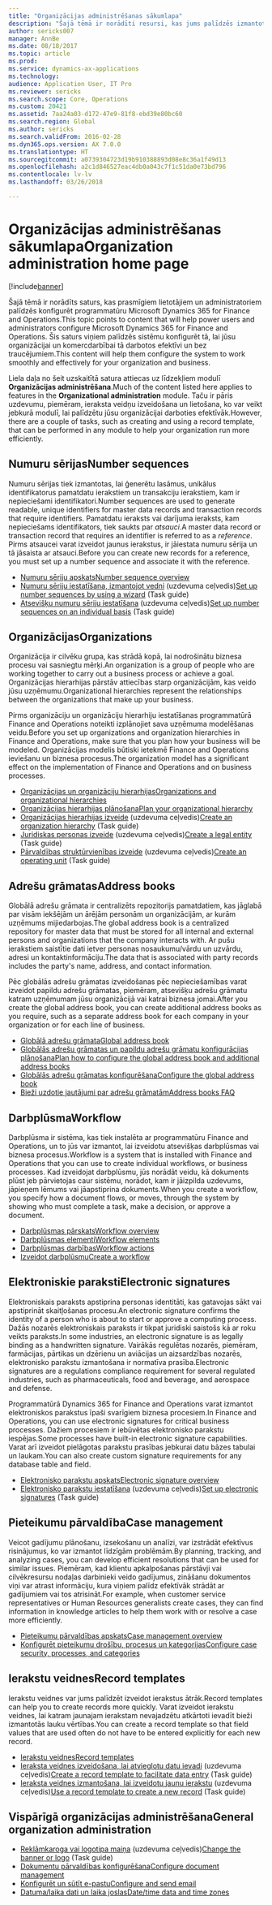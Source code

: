 ```yaml
---
title: "Organizācijas administrēšanas sākumlapa"
description: "Šajā tēmā ir norādīti resursi, kas jums palīdzēs izmantot programmatūru Microsoft Dynamics 365 for Finance and Operations savā organizācijā."
author: sericks007
manager: AnnBe
ms.date: 08/18/2017
ms.topic: article
ms.prod: 
ms.service: dynamics-ax-applications
ms.technology: 
audience: Application User, IT Pro
ms.reviewer: sericks
ms.search.scope: Core, Operations
ms.custom: 20421
ms.assetid: 7aa24a03-d172-47e9-81f8-ebd39e80bc60
ms.search.region: Global
ms.author: sericks
ms.search.validFrom: 2016-02-28
ms.dyn365.ops.version: AX 7.0.0
ms.translationtype: HT
ms.sourcegitcommit: a0739304723d19b910388893d08e8c36a1f49d13
ms.openlocfilehash: a2c1d846527eac4db0a043c7f1c51da0e73bd796
ms.contentlocale: lv-lv
ms.lasthandoff: 03/26/2018

---
```


# <a name="organization-administration-home-page"></a><span data-ttu-id="febc4-103">Organizācijas administrēšanas sākumlapa</span><span class="sxs-lookup"><span data-stu-id="febc4-103">Organization administration home page</span></span>

[!include[banner](../includes/banner.md)]


<span data-ttu-id="febc4-104">Šajā tēmā ir norādīts saturs, kas prasmīgiem lietotājiem un administratoriem palīdzēs konfigurēt programmatūru Microsoft Dynamics 365 for Finance and Operations.</span><span class="sxs-lookup"><span data-stu-id="febc4-104">This topic points to content that will help power users and administrators configure Microsoft Dynamics 365 for Finance and Operations.</span></span> <span data-ttu-id="febc4-105">Šis saturs viņiem palīdzēs sistēmu konfigurēt tā, lai jūsu organizācijai un komercdarbībai tā darbotos efektīvi un bez traucējumiem.</span><span class="sxs-lookup"><span data-stu-id="febc4-105">This content will help them configure the system to work smoothly and effectively for your organization and business.</span></span>

<span data-ttu-id="febc4-106">Liela daļa no šeit uzskaitītā satura attiecas uz līdzekļiem modulī **Organizācijas administrēšana**.</span><span class="sxs-lookup"><span data-stu-id="febc4-106">Much of the content listed here applies to features in the **Organizational administration** module.</span></span> <span data-ttu-id="febc4-107">Taču ir pāris uzdevumu, piemēram, ieraksta veidņu izveidošana un lietošana, ko var veikt jebkurā modulī, lai palīdzētu jūsu organizācijai darboties efektīvāk.</span><span class="sxs-lookup"><span data-stu-id="febc4-107">However, there are a couple of tasks, such as creating and using a record template, that can be performed in any module to help your organization run more efficiently.</span></span> 

<a name="number-sequences"></a><span data-ttu-id="febc4-108">Numuru sērijas</span><span class="sxs-lookup"><span data-stu-id="febc4-108">Number sequences</span></span>
----------------
<span data-ttu-id="febc4-109">Numuru sērijas tiek izmantotas, lai ģenerētu lasāmus, unikālus identifikatorus pamatdatu ierakstiem un transakciju ierakstiem, kam ir nepieciešami identifikatori.</span><span class="sxs-lookup"><span data-stu-id="febc4-109">Number sequences are used to generate readable, unique identifiers for master data records and transaction records that require identifiers.</span></span> <span data-ttu-id="febc4-110">Pamatdatu ieraksts vai darījuma ieraksts, kam nepieciešams identifikators, tiek saukts par *atsauci*.</span><span class="sxs-lookup"><span data-stu-id="febc4-110">A master data record or transaction record that requires an identifier is referred to as a *reference*.</span></span> <span data-ttu-id="febc4-111">Pirms atsaucei varat izveidot jaunus ierakstus, ir jāiestata numuru sērija un tā jāsaista ar atsauci.</span><span class="sxs-lookup"><span data-stu-id="febc4-111">Before you can create new records for a reference, you must set up a number sequence and associate it with the reference.</span></span>

-   [<span data-ttu-id="febc4-112">Numuru sēriju apskats</span><span class="sxs-lookup"><span data-stu-id="febc4-112">Number sequence overview</span></span>](number-sequence-overview.md)
-   <span data-ttu-id="febc4-113">[Numuru sēriju iestatīšana, izmantojot vedni](tasks/set-up-number-sequences-wizard.md) (uzdevuma ceļvedis)</span><span class="sxs-lookup"><span data-stu-id="febc4-113">[Set up number sequences by using a wizard](tasks/set-up-number-sequences-wizard.md) (Task guide)</span></span>
-   <span data-ttu-id="febc4-114">[Atsevišķu numuru sēriju iestatīšana](tasks/set-up-number-sequences-individual-basis.md) (uzdevuma ceļvedis)</span><span class="sxs-lookup"><span data-stu-id="febc4-114">[Set up number sequences on an individual basis](tasks/set-up-number-sequences-individual-basis.md) (Task guide)</span></span>

## <a name="organizations"></a><span data-ttu-id="febc4-115">Organizācijas</span><span class="sxs-lookup"><span data-stu-id="febc4-115">Organizations</span></span>
<span data-ttu-id="febc4-116">Organizācija ir cilvēku grupa, kas strādā kopā, lai nodrošinātu biznesa procesu vai sasniegtu mērķi.</span><span class="sxs-lookup"><span data-stu-id="febc4-116">An organization is a group of people who are working together to carry out a business process or achieve a goal.</span></span> <span data-ttu-id="febc4-117">Organizācijas hierarhijas pārstāv attiecības starp organizācijām, kas veido jūsu uzņēmumu.</span><span class="sxs-lookup"><span data-stu-id="febc4-117">Organizational hierarchies represent the relationships between the organizations that make up your business.</span></span>

<span data-ttu-id="febc4-118">Pirms organizāciju un organizāciju hierarhiju iestatīšanas programmatūrā Finance and Operations noteikti izplānojiet sava uzņēmuma modelēšanas veidu.</span><span class="sxs-lookup"><span data-stu-id="febc4-118">Before you set up organizations and organization hierarchies in Finance and Operations, make sure that you plan how your business will be modeled.</span></span> <span data-ttu-id="febc4-119">Organizācijas modelis būtiski ietekmē Finance and Operations ieviešanu un biznesa procesus.</span><span class="sxs-lookup"><span data-stu-id="febc4-119">The organization model has a significant effect on the implementation of Finance and Operations and on business processes.</span></span>

-   [<span data-ttu-id="febc4-120">Organizācijas un organizāciju hierarhijas</span><span class="sxs-lookup"><span data-stu-id="febc4-120">Organizations and organizational hierarchies</span></span>](organizations-organizational-hierarchies.md)
-   [<span data-ttu-id="febc4-121">Organizācijas hierarhijas plānošana</span><span class="sxs-lookup"><span data-stu-id="febc4-121">Plan your organizational hierarchy</span></span>](plan-organizational-hierarchy.md)
-   <span data-ttu-id="febc4-122">[Organizācijas hierarhijas izveide](tasks/create-organization-hierarchy.md) (uzdevuma ceļvedis)</span><span class="sxs-lookup"><span data-stu-id="febc4-122">[Create an organization hierarchy](tasks/create-organization-hierarchy.md) (Task guide)</span></span>
-   <span data-ttu-id="febc4-123">[Juridiskas personas izveide](tasks/create-legal-entity.md) (uzdevuma ceļvedis)</span><span class="sxs-lookup"><span data-stu-id="febc4-123">[Create a legal entity](tasks/create-legal-entity.md) (Task guide)</span></span>
-   <span data-ttu-id="febc4-124">[Pārvaldības struktūrvienības izveide](tasks/create-operating-unit.md) (uzdevuma ceļvedis)</span><span class="sxs-lookup"><span data-stu-id="febc4-124">[Create an operating unit](tasks/create-operating-unit.md) (Task guide)</span></span>

## <a name="address-books"></a><span data-ttu-id="febc4-125">Adrešu grāmatas</span><span class="sxs-lookup"><span data-stu-id="febc4-125">Address books</span></span>
<span data-ttu-id="febc4-126">Globālā adrešu grāmata ir centralizēts repozitorijs pamatdatiem, kas jāglabā par visām iekšējām un ārējām personām un organizācijām, ar kurām uzņēmums mijiedarbojas.</span><span class="sxs-lookup"><span data-stu-id="febc4-126">The global address book is a centralized repository for master data that must be stored for all internal and external persons and organizations that the company interacts with.</span></span> <span data-ttu-id="febc4-127">Ar pušu ierakstiem saistītie dati ietver personas nosaukumu/vārdu un uzvārdu, adresi un kontaktinformāciju.</span><span class="sxs-lookup"><span data-stu-id="febc4-127">The data that is associated with party records includes the party's name, address, and contact information.</span></span> 

<span data-ttu-id="febc4-128">Pēc globālās adrešu grāmatas izveidošanas pēc nepieciešamības varat izveidot papildu adrešu grāmatas, piemēram, atsevišķu adrešu grāmatu katram uzņēmumam jūsu organizācijā vai katrai biznesa jomai.</span><span class="sxs-lookup"><span data-stu-id="febc4-128">After you create the global address book, you can create additional address books as you require, such as a separate address book for each company in your organization or for each line of business.</span></span> 

-   [<span data-ttu-id="febc4-129">Globālā adrešu grāmata</span><span class="sxs-lookup"><span data-stu-id="febc4-129">Global address book</span></span>](overview-global-address-book.md)
-   [<span data-ttu-id="febc4-130">Globālās adrešu grāmatas un papildu adrešu grāmatu konfigurācijas plānošana</span><span class="sxs-lookup"><span data-stu-id="febc4-130">Plan how to configure the global address book and additional address books</span></span>](plan-configuration-global-address-book-additional-address-books.md)
- [<span data-ttu-id="febc4-131">Globālās adrešu grāmatas konfigurēšana</span><span class="sxs-lookup"><span data-stu-id="febc4-131">Configure the global address book</span></span>](tasks/configure-global-address-book.md)
-   [<span data-ttu-id="febc4-132">Bieži uzdotie jautājumi par adrešu grāmatām</span><span class="sxs-lookup"><span data-stu-id="febc4-132">Address books FAQ</span></span>](qa-address-books.md)


## <a name="workflow"></a><span data-ttu-id="febc4-133">Darbplūsma</span><span class="sxs-lookup"><span data-stu-id="febc4-133">Workflow</span></span>
<span data-ttu-id="febc4-134">Darbplūsma ir sistēma, kas tiek instalēta ar programmatūru Finance and Operations, un to jūs var izmantot, lai izveidotu atsevišķas darbplūsmas vai biznesa procesus.</span><span class="sxs-lookup"><span data-stu-id="febc4-134">Workflow is a system that is installed with Finance and Operations that you can use to create individual workflows, or business processes.</span></span> <span data-ttu-id="febc4-135">Kad izveidojat darbplūsmu, jūs norādāt veidu, kā dokuments plūst jeb pārvietojas caur sistēmu, norādot, kam ir jāizpilda uzdevums, jāpieņem lēmums vai jāapstiprina dokuments.</span><span class="sxs-lookup"><span data-stu-id="febc4-135">When you create a workflow, you specify how a document flows, or moves, through the system by showing who must complete a task, make a decision, or approve a document.</span></span> 

-   [<span data-ttu-id="febc4-136">Darbplūsmas pārskats</span><span class="sxs-lookup"><span data-stu-id="febc4-136">Workflow overview</span></span>](overview-workflow-system.md)
-   [<span data-ttu-id="febc4-137">Darbplūsmas elementi</span><span class="sxs-lookup"><span data-stu-id="febc4-137">Workflow elements</span></span>](workflow-elements.md)
-   [<span data-ttu-id="febc4-138">Darbplūsmas darbības</span><span class="sxs-lookup"><span data-stu-id="febc4-138">Workflow actions</span></span>](workflow-actions.md)
-   [<span data-ttu-id="febc4-139">Izveidot darbplūsmu</span><span class="sxs-lookup"><span data-stu-id="febc4-139">Create a workflow</span></span>](create-workflow.md)

## <a name="electronic-signatures"></a><span data-ttu-id="febc4-140">Elektroniskie paraksti</span><span class="sxs-lookup"><span data-stu-id="febc4-140">Electronic signatures</span></span>
<span data-ttu-id="febc4-141">Elektroniskais paraksts apstiprina personas identitāti, kas gatavojas sākt vai apstiprināt skaitļošanas procesu.</span><span class="sxs-lookup"><span data-stu-id="febc4-141">An electronic signature confirms the identity of a person who is about to start or approve a computing process.</span></span> <span data-ttu-id="febc4-142">Dažās nozarēs elektroniskais paraksts ir tikpat juridiski saistošs kā ar roku veikts paraksts.</span><span class="sxs-lookup"><span data-stu-id="febc4-142">In some industries, an electronic signature is as legally binding as a handwritten signature.</span></span> <span data-ttu-id="febc4-143">Vairākās regulētas nozarēs, piemēram, farmācijas, pārtikas un dzērienu un aviācijas un aizsardzības nozarēs, elektronisko parakstu izmantošana ir normatīva prasība.</span><span class="sxs-lookup"><span data-stu-id="febc4-143">Electronic signatures are a regulations compliance requirement for several regulated industries, such as pharmaceuticals, food and beverage, and aerospace and defense.</span></span>

<span data-ttu-id="febc4-144">Programmatūrā Dynamics 365 for Finance and Operations varat izmantot elektroniskos parakstus īpaši svarīgiem biznesa procesiem.</span><span class="sxs-lookup"><span data-stu-id="febc4-144">In Finance and Operations, you can use electronic signatures for critical business processes.</span></span> <span data-ttu-id="febc4-145">Dažiem procesiem ir iebūvētas elektronisko parakstu iespējas.</span><span class="sxs-lookup"><span data-stu-id="febc4-145">Some processes have built-in electronic signature capabilities.</span></span> <span data-ttu-id="febc4-146">Varat arī izveidot pielāgotas parakstu prasības jebkurai datu bāzes tabulai un laukam.</span><span class="sxs-lookup"><span data-stu-id="febc4-146">You can also create custom signature requirements for any database table and field.</span></span>

-   [<span data-ttu-id="febc4-147">Elektronisko parakstu apskats</span><span class="sxs-lookup"><span data-stu-id="febc4-147">Electronic signature overview</span></span>](electronic-signature-overview.md)
-   <span data-ttu-id="febc4-148">[Elektronisko parakstu iestatīšana](tasks/set-up-electronic-signatures.md) (uzdevuma ceļvedis)</span><span class="sxs-lookup"><span data-stu-id="febc4-148">[Set up electronic signatures](tasks/set-up-electronic-signatures.md) (Task guide)</span></span>

## <a name="case-management"></a><span data-ttu-id="febc4-149">Pieteikumu pārvaldība</span><span class="sxs-lookup"><span data-stu-id="febc4-149">Case management</span></span>
<span data-ttu-id="febc4-150">Veicot gadījumu plānošanu, izsekošanu un analīzi, var izstrādāt efektīvus risinājumus, ko var izmantot līdzīgām problēmām.</span><span class="sxs-lookup"><span data-stu-id="febc4-150">By planning, tracking, and analyzing cases, you can develop efficient resolutions that can be used for similar issues.</span></span> <span data-ttu-id="febc4-151">Piemēram, kad klientu apkalpošanas pārstāvji vai cilvēkresursu nodaļas darbinieki veido gadījumus, zināšanu dokumentos viņi var atrast informāciju, kura viņiem palīdz efektīvāk strādāt ar gadījumiem vai tos atrisināt.</span><span class="sxs-lookup"><span data-stu-id="febc4-151">For example, when customer service representatives or Human Resources generalists create cases, they can find information in knowledge articles to help them work with or resolve a case more efficiently.</span></span> 

-   [<span data-ttu-id="febc4-152">Pieteikumu pārvaldības apskats</span><span class="sxs-lookup"><span data-stu-id="febc4-152">Case management overview</span></span>](cases.md)
-   [<span data-ttu-id="febc4-153">Konfigurēt pieteikumu drošību, procesus un kategorijas</span><span class="sxs-lookup"><span data-stu-id="febc4-153">Configure case security, processes, and categories</span></span>](plan-case-management.md)

## <a name="record-templates"></a><span data-ttu-id="febc4-154">Ierakstu veidnes</span><span class="sxs-lookup"><span data-stu-id="febc4-154">Record templates</span></span>
<span data-ttu-id="febc4-155">Ierakstu veidnes var jums palīdzēt izveidot ierakstus ātrāk.</span><span class="sxs-lookup"><span data-stu-id="febc4-155">Record templates can help you to create records more quickly.</span></span> <span data-ttu-id="febc4-156">Varat izveidot ierakstu veidnes, lai katram jaunajam ierakstam nevajadzētu atkārtoti ievadīt bieži izmantotās lauku vērtības.</span><span class="sxs-lookup"><span data-stu-id="febc4-156">You can create a record template so that field values that are used often do not have to be entered explicitly for each new record.</span></span> 

-   [<span data-ttu-id="febc4-157">Ierakstu veidnes</span><span class="sxs-lookup"><span data-stu-id="febc4-157">Record templates</span></span>](record-templates.md)
- <span data-ttu-id="febc4-158">[Ieraksta veidnes izveidošana, lai atvieglotu datu ievadi](../../dev-itpro/data-entities/tasks/create-record-template-facilitate-data-entry.md) (uzdevuma ceļvedis)</span><span class="sxs-lookup"><span data-stu-id="febc4-158">[Create a record template to facilitate data entry](../../dev-itpro/data-entities/tasks/create-record-template-facilitate-data-entry.md) (Task guide)</span></span>
- <span data-ttu-id="febc4-159">[Ieraksta veidnes izmantošana, lai izveidotu jaunu ierakstu](../../dev-itpro/data-entities/tasks/use-record-template-new-record.md) (uzdevuma ceļvedis)</span><span class="sxs-lookup"><span data-stu-id="febc4-159">[Use a record template to create a new record](../../dev-itpro/data-entities/tasks/use-record-template-new-record.md) (Task guide)</span></span>

## <a name="general-organization-administration"></a><span data-ttu-id="febc4-160">Vispārīgā organizācijas administrēšana</span><span class="sxs-lookup"><span data-stu-id="febc4-160">General organization administration</span></span>
-   <span data-ttu-id="febc4-161">[Reklāmkaroga vai logotipa maiņa](../get-started/tasks/change-banner-or-logo.md) (uzdevuma ceļvedis)</span><span class="sxs-lookup"><span data-stu-id="febc4-161">[Change the banner or logo](../get-started/tasks/change-banner-or-logo.md) (Task guide)</span></span>
- [<span data-ttu-id="febc4-162">Dokumentu pārvaldības konfigurēšana</span><span class="sxs-lookup"><span data-stu-id="febc4-162">Configure document management</span></span>](configure-document-management.md)
- [<span data-ttu-id="febc4-163">Konfigurēt un sūtīt e-pastu</span><span class="sxs-lookup"><span data-stu-id="febc4-163">Configure and send email</span></span>](configure-email.md)
-   [<span data-ttu-id="febc4-164">Datuma/laika dati un laika joslas</span><span class="sxs-lookup"><span data-stu-id="febc4-164">Date/time data and time zones</span></span>](date-time-zones.md)








